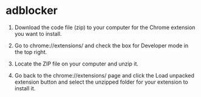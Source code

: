 # adblocker

1. Download the code file (zip) to your computer for the Chrome extension you want to install.

2. Go to chrome://extensions/ and check the box for Developer mode in the top right.

3. Locate the ZIP file on your computer and unzip it.

5. Go back to the chrome://extensions/ page and click the Load unpacked extension button and select the unzipped folder for your extension to install it.
